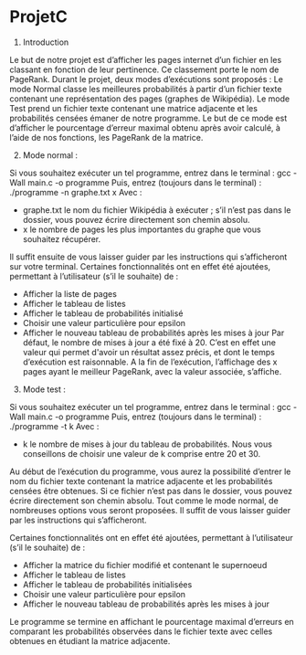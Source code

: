 # ProjetC

1. Introduction

Le but de notre projet est d’afficher les pages internet d’un fichier en les classant en fonction de leur pertinence. 
Ce classement porte le nom de PageRank. 
Durant le projet, deux modes d’exécutions sont proposés :
Le mode Normal classe les meilleures probabilités à partir d’un fichier texte contenant une représentation des pages (graphes de Wikipédia).
Le mode Test prend un fichier texte contenant une matrice adjacente et les probabilités censées émaner de notre programme. Le but de ce mode est d’afficher le pourcentage d’erreur maximal obtenu après avoir calculé, à l’aide de nos fonctions, les PageRank de la matrice.


2. Mode normal :

Si vous souhaitez exécuter un tel programme, entrez dans le terminal :
gcc -Wall main.c -o programme
Puis, entrez (toujours dans le terminal) :
./programme -n graphe.txt x
Avec :
- graphe.txt le nom du fichier Wikipédia à exécuter ; s’il n’est pas dans le dossier, vous
pouvez écrire directement son chemin absolu.
- x le nombre de pages les plus importantes du graphe que vous souhaitez récupérer.

Il suffit ensuite de vous laisser guider par les instructions qui s’afficheront sur votre terminal. Certaines fonctionnalités ont en effet été ajoutées, permettant à l’utilisateur (s’il le souhaite) de :
- Afficher la liste de pages
- Afficher le tableau de listes
- Afficher le tableau de probabilités initialisé
- Choisir une valeur particulière pour epsilon
- Afficher le nouveau tableau de probabilités après les mises à jour
Par défaut, le nombre de mises à jour a été fixé à 20. C’est en effet une valeur qui permet d'avoir un résultat assez précis, et dont le temps d’exécution est raisonnable.
A la fin de l’exécution, l’affichage des x pages ayant le meilleur PageRank, avec la valeur associée, s’affiche.


3. Mode test : 

Si vous souhaitez exécuter un tel programme, entrez dans le terminal :
gcc -Wall main.c -o programme
Puis, entrez (toujours dans le terminal) :
./programme -t k
Avec :
- k le nombre de mises à jour du tableau de probabilités. Nous vous conseillons de
choisir une valeur de k comprise entre 20 et 30.


Au début de l’exécution du programme, vous aurez la possibilité d’entrer le nom du fichier texte contenant la matrice adjacente et les probabilités censées être obtenues. 
Si ce fichier n’est pas dans le dossier, vous pouvez écrire directement son chemin absolu.
Tout comme le mode normal, de nombreuses options vous seront proposées. 
Il suffit de vous laisser guider par les instructions qui s’afficheront. 


Certaines fonctionnalités ont en effet été ajoutées, permettant à l’utilisateur (s’il le souhaite) de :
- Afficher la matrice du fichier modifié et contenant le supernoeud 
- Afficher le tableau de listes
- Afficher le tableau de probabilités initialisées
- Choisir une valeur particulière pour epsilon
- Afficher le nouveau tableau de probabilités après les mises à jour

Le programme se termine en affichant le pourcentage maximal d’erreurs en comparant les probabilités observées dans le fichier texte avec celles obtenues en étudiant la matrice adjacente.
